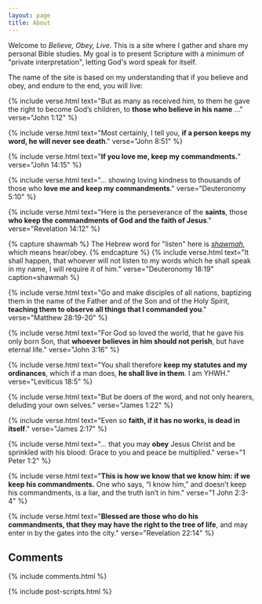 ```yaml
---
layout: page
title: About
---
```


Welcome to *Believe, Obey, Live*. This is a site where I gather and share my
personal Bible studies. My goal is to present Scripture with a minimum of
"private interpretation", letting God's word speak for itself.

The name of the site is based on my understanding that if you believe and obey,
and endure to the end, you will live:

{% include verse.html
text="But as many as received him, to them he gave the right to become God’s children, to **those who believe in his name** ..."
verse="John 1:12"
%}

{% include verse.html
text="Most certainly, I tell you, **if a person keeps my word, he will never see death**."
verse="John 8:51"
%}

{% include verse.html
text="**If you love me, keep my commandments.**"
verse="John 14:15"
%}

{% include verse.html
text="... showing loving kindness to thousands of those who **love me and keep my commandments**."
verse="Deuteronomy 5:10"
%}

{% include verse.html
text="Here is the perseverance of the **saints**, those **who keep the commandments of God and the faith of Jesus**."
verse="Revelation 14:12"
%}

{% capture shawmah %}
The Hebrew word for "listen" here is <a href="https://www.blueletterbible.org/lexicon/h8085/ylt/wlc/0-1/"><i>shawmah</i></a>, which means hear/obey.
{% endcapture %}
{% include verse.html
text="It shall happen, that whoever will not listen to my words which he shall speak in my name, I will require it of him."
verse="Deuteronomy 18:19"
caption=shawmah
%}

{% include verse.html
text="Go and make disciples of all nations, baptizing them in the name of the Father and of the Son and of the Holy Spirit, **teaching them to observe all things that I commanded you**."
verse="Matthew 28:19-20"
%}

{% include verse.html
text="For God so loved the world, that he gave his only born Son, that **whoever believes in him should not perish**, but have eternal life."
verse="John 3:16"
%}

{% include verse.html
text="You shall therefore **keep my statutes and my ordinances**, which if a man does, **he shall live in them**. I am YHWH."
verse="Leviticus 18:5"
%}

{% include verse.html
text="But be doers of the word, and not only hearers, deluding your own selves."
verse="James 1:22"
%}

{% include verse.html
text="Even so **faith, if it has no works, is dead in itself**."
verse="James 2:17"
%}

{% include verse.html
text="... that you may **obey** Jesus Christ and be sprinkled with his blood: Grace to you and peace be multiplied."
verse="1 Peter 1:2"
%}

{% include verse.html
text="**This is how we know that we know him: if we keep his commandments.** One who says, “I know him,” and doesn’t keep his commandments, is a liar, and the truth isn’t in him."
verse="1 John 2:3-4"
%}

{% include verse.html
text="**Blessed are those who do his commandments, that they may have the right to the tree of life**, and may enter in by the gates into the city."
verse="Revelation 22:14"
%}

<h2 id="comments">Comments</h2>

<div class="comments">
{% include comments.html %}
</div>

{% include post-scripts.html %}

